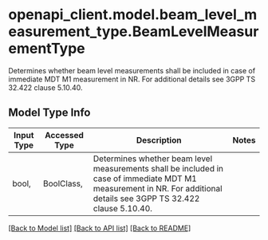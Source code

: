 # openapi_client.model.beam_level_measurement_type.BeamLevelMeasurementType

Determines whether beam level measurements shall be included in case of immediate MDT M1 measurement in NR. For additional details see 3GPP TS 32.422 clause 5.10.40.

## Model Type Info
Input Type | Accessed Type | Description | Notes
------------ | ------------- | ------------- | -------------
bool,  | BoolClass,  | Determines whether beam level measurements shall be included in case of immediate MDT M1 measurement in NR. For additional details see 3GPP TS 32.422 clause 5.10.40. | 

[[Back to Model list]](../../README.md#documentation-for-models) [[Back to API list]](../../README.md#documentation-for-api-endpoints) [[Back to README]](../../README.md)

